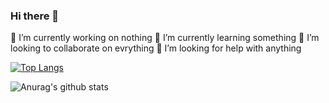 ### Hi there 👋



🔭 I’m currently working on nothing 
🌱 I’m currently learning something
👯 I’m looking to collaborate on evrything
🤔 I’m looking for help with anything


[![Top Langs](https://github-readme-stats.vercel.app/api/top-langs/?username=Nahian-Alvy)](https://github.com/anuraghazra/github-readme-stats)



![Anurag's github stats](https://github-readme-stats.vercel.app/api?username=Nahian-Alvy)


